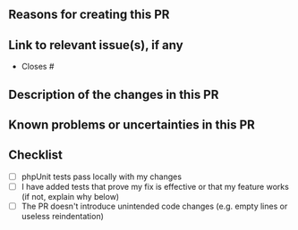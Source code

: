 ## Reasons for creating this PR

## Link to relevant issue(s), if any

- Closes #

## Description of the changes in this PR

## Known problems or uncertainties in this PR

## Checklist

- [ ] phpUnit tests pass locally with my changes
- [ ] I have added tests that prove my fix is effective or that my feature works (if not, explain why below)
- [ ] The PR doesn't introduce unintended code changes (e.g. empty lines or useless reindentation)
